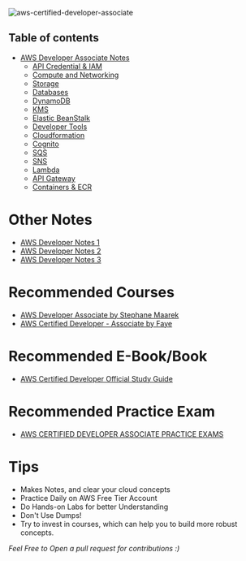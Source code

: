 ![aws-certified-developer-associate](https://user-images.githubusercontent.com/53600644/194399324-6a84e92d-a9c7-4caf-b08e-4d79076d3d91.png)

## Table of contents 

- [AWS Developer Associate Notes](#project-name)
  - [API Credential & IAM ](https://github.com/adilshehzad786/AWS-Developer-Associate-Notes/blob/main/IAM/iam.md)
  - [Compute and Networking ](https://github.com/adilshehzad786/AWS-Developer-Associate-Notes/blob/main/Compute%20&%20Networking/compute&networking.md)
  - [Storage](https://github.com/adilshehzad786/AWS-Developer-Associate-Notes/blob/main/Storage/storage.md)
  - [Databases](https://github.com/adilshehzad786/AWS-Developer-Associate-Notes/blob/main/Databases/databases.md)
  - [DynamoDB](https://github.com/adilshehzad786/AWS-Developer-Associate-Notes/blob/main/DynamoDB/dynamodb.md)
  - [KMS](https://github.com/adilshehzad786/AWS-Developer-Associate-Notes/blob/main/KMS/KMS.md)
  - [Elastic BeanStalk](https://github.com/adilshehzad786/AWS-Developer-Associate-Notes/blob/main/Elastic%20BeanStalk/elasticbeanstalk.md)
  - [Developer Tools](https://github.com/adilshehzad786/AWS-Developer-Associate-Notes/blob/main/Developer%20Tools/developertools.md)
  - [Cloudformation](https://github.com/adilshehzad786/AWS-Developer-Associate-Notes/blob/main/Cloudformation/cloudformation.md)
  - [Cognito](https://github.com/adilshehzad786/AWS-Developer-Associate-Notes/blob/main/Cognito/cognito.md)
  - [SQS](https://github.com/adilshehzad786/AWS-Developer-Associate-Notes/blob/main/SQS/sqs.md)
  - [SNS](https://github.com/adilshehzad786/AWS-Developer-Associate-Notes/blob/main/SNS/sns.md)
  - [Lambda](https://github.com/adilshehzad786/AWS-Developer-Associate-Notes/blob/main/Lambda/Lambda.md)
  - [API Gateway](https://github.com/adilshehzad786/AWS-Developer-Associate-Notes/tree/main/API%20Gateway)
  - [Containers & ECR](https://github.com/adilshehzad786/AWS-Developer-Associate-Notes/tree/main/ECS-Fargate-ECR)

# Other Notes 

- [AWS Developer Notes 1](https://github.com/mransbro/aws-developer-notes)
- [AWS Developer Notes 2](http://clusterfrak.com/notes/certs/aws_deva_notes/)
- [AWS Developer Notes 3](https://www.notion.so/AWS-Certified-Developer-Associate-Notes-fd46d61073764ab8b48eb4a6b0f597df)


# Recommended Courses 

- [AWS Developer Associate by Stephane Maarek](https://www.udemy.com/course/aws-certified-developer-associate-dva-c01/)
- [AWS Certified Developer - Associate by Faye](https://acloudguru.com/course/aws-certified-developer-associate)

# Recommended E-Book/Book

- [AWS Certified Developer Official Study Guide](https://www.amazon.com/Certified-Developer-Official-Study-Guide/dp/1119508193)

# Recommended Practice Exam
- [AWS CERTIFIED DEVELOPER ASSOCIATE PRACTICE EXAMS](https://tutorialsdojo.com/courses/aws-certified-developer-associate-practice-exams/)


# Tips

* Makes Notes, and clear your cloud concepts
* Practice Daily on AWS Free Tier Account 
* Do Hands-on Labs for better Understanding 
* Don't Use Dumps! 
* Try to invest in courses, which can help you to build more robust concepts. 

_Feel Free to Open a pull request for contributions :)_

